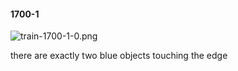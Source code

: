 #### 1700-1
![train-1700-1-0.png](https://github.com/lil-lab/nlvr/raw/master/nlvr/train/images/22/train-1700-1-0.png "train-1700-1-0.png")

there are exactly two blue objects touching the edge